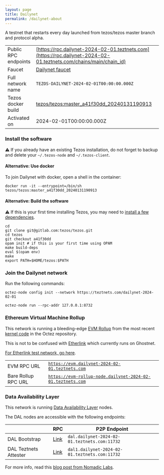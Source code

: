 ```yaml
---
layout: page
title: Dailynet
permalink: /dailynet-about
---
```


A testnet that restarts every day launched from tezos/tezos master branch and protocol alpha.

| | |
|-------|---------------------|
| Public RPC endpoints | [https://rpc.dailynet-2024-02-01.teztnets.com](https://rpc.dailynet-2024-02-01.teztnets.com/chains/main/chain_id)<br/> |
| Faucet | [Dailynet faucet](https://faucet.dailynet-2024-02-01.teztnets.com) |
| Full network name | `TEZOS-DAILYNET-2024-02-01T00:00:00.000Z` |
| Tezos docker build | [tezos/tezos:master_a41f30dd_20240131190913](https://hub.docker.com/r/tezos/tezos/tags?page=1&ordering=last_updated&name=master_a41f30dd_20240131190913) |
| Activated on | 2024-02-01T00:00:00.000Z |





### Install the software

⚠️  If you already have an existing Tezos installation, do not forget to backup and delete your `~/.tezos-node` and `~/.tezos-client`.



#### Alternative: Use docker

To join Dailynet with docker, open a shell in the container:

```
docker run -it --entrypoint=/bin/sh tezos/tezos:master_a41f30dd_20240131190913
```

#### Alternative: Build the software

⚠️  If this is your first time installing Tezos, you may need to [install a few dependencies](https://tezos.gitlab.io/introduction/howtoget.html#setting-up-the-development-environment-from-scratch).

```
cd
git clone git@gitlab.com:tezos/tezos.git
cd tezos
git checkout a41f30dd
opam init # if this is your first time using OPAM
make build-deps
eval $(opam env)
make
export PATH=$HOME/tezos:$PATH
```

### Join the Dailynet network

Run the following commands:

```
octez-node config init --network https://teztnets.com/dailynet-2024-02-01

octez-node run --rpc-addr 127.0.0.1:8732
```


### Ethereum Virtual Machine Rollup

This network is running a bleeding-edge [EVM Rollup](https://docs.etherlink.com/welcome/what-is-etherlink) from the most recent [kernel code](https://gitlab.com/tezos/tezos/-/tree/master/etherlink) in the Octez repository.

This is not to be confused with [Etherlink](https://docs.etherlink.com/get-started/connect-your-wallet-to-etherlink) which currently runs on Ghostnet.

[For Etherlink test network, go here](https://docs.etherlink.com/get-started/connect-your-wallet-to-etherlink).

| | |
|-------|---------------------|
| EVM RPC URL | [`https://evm.dailynet-2024-02-01.teztnets.com`](https://evm.dailynet-2024-02-01.teztnets.com) |
| Bare Rollup RPC URL | [`https://evm-rollup-node.dailynet-2024-02-01.teztnets.com`](https://evm-rollup-node.dailynet-2024-02-01.teztnets.com/global/block/head) |




### Data Availability Layer

This network is running [Data Availability Layer](https://tezos.gitlab.io/shell/dal.html) nodes.


The DAL nodes are accessible with the following endpoints:

| | RPC | P2P Endpoint |
|------------|---------|--------------|
| DAL Bootstrap | [Link](https://dal-bootstrap-rpc.dailynet-2024-02-01.teztnets.com) | `dal.dailynet-2024-02-01.teztnets.com:11732` |
| DAL Teztnets Attester | [Link](https://dal-attester-rpc.dailynet-2024-02-01.teztnets.com) | `dal1.dailynet-2024-02-01.teztnets.com:11732` |


For more info, read this [blog post from Nomadic Labs](https://research-development.nomadic-labs.com/data-availability-layer-tezos.html).



